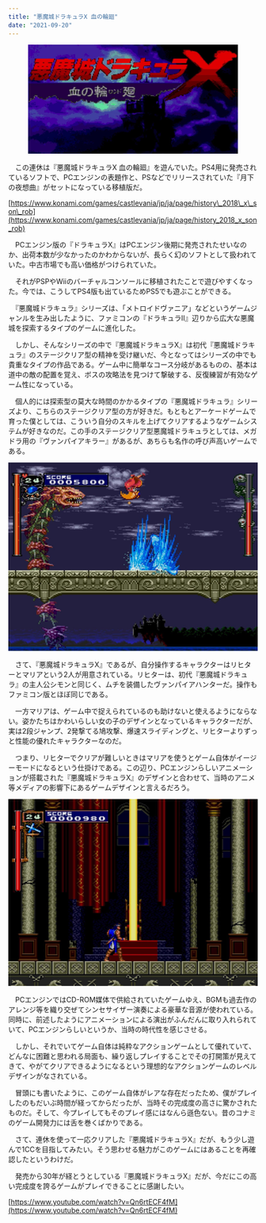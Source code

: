 ```yaml
---
title: "悪魔城ドラキュラX 血の輪廻"
date: "2021-09-20"
---
```


<figure>

![](assets/ne845eeefc62b_a065fd9d3501e0cb672fc3460bb5ed39.jpg)

</figure>

　この連休は『悪魔城ドラキュラX 血の輪廻』を遊んでいた。PS4用に発売されているソフトで、PCエンジンの表題作と、PSなどでリリースされていた『月下の夜想曲』がセットになっている移植版だ。

[https://www.konami.com/games/castlevania/jp/ja/page/history\_2018\_x\_son\_rob](https://www.konami.com/games/castlevania/jp/ja/page/history_2018_x_son_rob)

　PCエンジン版の『ドラキュラX』はPCエンジン後期に発売されたせいなのか、出荷本数が少なかったのかわからないが、長らく幻のソフトとして扱われていた。中古市場でも高い価格がつけられていた。

　それがPSPやWiiのバーチャルコンソールに移植されたことで遊びやすくなった。今では、こうしてPS4版も出ているためPS5でも遊ぶことができる。

　『悪魔城ドラキュラ』シリーズは、「メトロイドヴァニア」などというゲームジャンルを生み出したように、ファミコンの『ドラキュラII』辺りから広大な悪魔城を探索するタイプのゲームに進化した。

　しかし、そんなシリーズの中で『悪魔城ドラキュラX』は初代『悪魔城ドラキュラ』のステージクリア型の精神を受け継いだ、今となってはシリーズの中でも貴重なタイプの作品である。ゲーム中に簡単なコース分岐があるものの、基本は道中の敵の配置を覚え、ボスの攻略法を見つけて撃破する、反復練習が有効なゲーム性になっている。

　個人的には探索型の莫大な時間のかかるタイプの『悪魔城ドラキュラ』シリーズより、こちらのステージクリア型の方が好きだ。もともとアーケードゲームで育った僕としては、こういう自分のスキルを上げてクリアするようなゲームシステムが好きなのだ。この手のステージクリア型悪魔城ドラキュラとしては、メガドラ用の『ヴァンパイアキラー』があるが、あちらも名作の呼び声高いゲームである。　

![画像2](assets/ne845eeefc62b_picture_pc_8a7a3476f94b037a4eaa86e3e2aec7a2.jpg)

　さて、『悪魔城ドラキュラX』であるが、自分操作するキャラクターはリヒターとマリアという2人が用意されている。リヒターは、初代『悪魔城ドラキュラ』の主人公シモンと同じく、ムチを装備したヴァンパイアハンターだ。操作もファミコン版とほぼ同じである。

　一方マリアは、ゲーム中で捉えられているのも助けないと使えるようにならない。姿かたちはかわいらしい女の子のデザインとなっているキャラクターだが、実は2段ジャンプ、2発撃てる鳩攻撃、爆速スライディングと、リヒターよりずっと性能の優れたキャラクターなのだ。

　つまり、リヒターでクリアが難しいときはマリアを使うとゲーム自体がイージーモードになるという仕掛けである。この辺り、PCエンジンらしいアニメーションが搭載された『悪魔城ドラキュラX』のデザインと合わせて、当時のアニメ等メディアの影響下にあるゲームデザインと言えるだろう。

![画像3](assets/ne845eeefc62b_picture_pc_820ac6fd02c9514b4b9726e24fa45418.jpg)

　PCエンジンではCD-ROM媒体で供給されていたゲームゆえ、BGMも過去作のアレンジ等を織り交ぜてシンセサイザー演奏による豪華な音源が使われている。同時に、前述したようにアニメーションによる演出がふんだんに取り入れられていて、PCエンジンらしいというか、当時の時代性を感じさせる。

　しかし、それでいてゲーム自体は純粋なアクションゲームとして優れていて、どんなに困難と思われる局面も、繰り返しプレイすることでその打開策が見えてきて、やがてクリアできるようになるという理想的なアクションゲームのレベルデザインがなされている。

　冒頭にも書いたように、このゲーム自体がレアな存在だったため、僕がプレイしたのもだいぶ時間が経ってからだったが、当時その完成度の高さに驚かされたものだ。そして、今プレイしてもそのプレイ感にはなんら遜色ない。昔のコナミのゲーム開発力には舌を巻くばかりである。

　さて、連休を使って一応クリアした『悪魔城ドラキュラX』だが、もう少し遊んで1CCを目指してみたい。そう思わせる魅力がこのゲームにはあることを再確認したというわけだ。

　発売から30年が経とうとしている『悪魔城ドラキュラX』だが、今だにこの高い完成度を誇るゲームがプレイできることに感謝したい。

[https://www.youtube.com/watch?v=Qn6rtECF4fM](https://www.youtube.com/watch?v=Qn6rtECF4fM)
